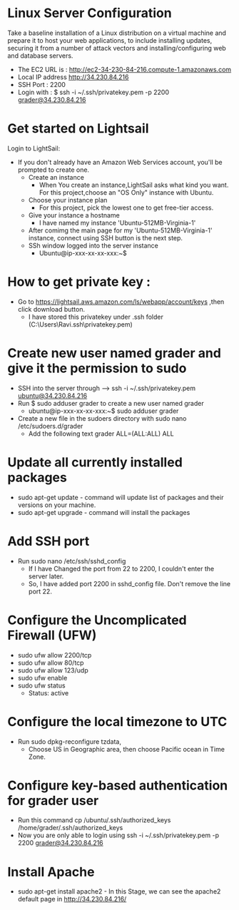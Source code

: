 # Linux Server Configuration
   Take a baseline installation of a Linux distribution on a virtual machine and prepare it to host your web applications, to include installing updates, securing it from a number of attack vectors and installing/configuring web and database servers.
   * The EC2 URL is : http://ec2-34-230-84-216.compute-1.amazonaws.com
   * Local IP address http://34.230.84.216 
   * SSH Port : 2200
   * Login with : $ ssh -i ~/.ssh/privatekey.pem -p 2200 grader@34.230.84.216
 # Get started on Lightsail
  Login to LightSail:
   * If you don't already have an Amazon Web Services account, you'll be prompted to create one.
      * Create an instance
        - When You create an instance,LightSail asks what kind you want. For this project,choose an "OS Only" instance with Ubuntu.
      * Choose your instance plan
        - For this project, pick the lowest one to get free-tier access.
      * Give your instance a hostname
        - I have named my instance 'Ubuntu-512MB-Virginia-1'
      * After comimg the main page for my 'Ubuntu-512MB-Virginia-1' instance, connect using SSH button is the next step.
      * SSh window logged into the server instance
        - Ubuntu@ip-xxx-xx-xx-xxx:~$
 # How to get private key :
   * Go to https://lightsail.aws.amazon.com/ls/webapp/account/keys ,then click download button. 
       - I have stored this privatekey under .ssh folder (C:\Users\Ravi\.ssh\privatekey.pem) 
 # Create new user named grader and give it the permission to sudo
   * SSH into the server through --> ssh -i ~/.ssh/privatekey.pem ubuntu@34.230.84.216
   * Run $ sudo adduser grader to create a new user named grader
        - ubuntu@ip-xxx-xx-xx-xxx:~$ sudo adduser grader
   * Create a new file in the sudoers directory with sudo nano /etc/sudoers.d/grader
        - Add the following text grader ALL=(ALL:ALL) ALL   
 # Update all currently installed packages
   * sudo apt-get update - command will update list of packages and their versions on your machine.
   * sudo apt-get upgrade - command will install the packages
 # Add SSH port 
   * Run sudo nano /etc/ssh/sshd_config
      - If I have Changed the port from 22 to 2200, I couldn't enter the server later.
      - So, I have added port 2200 in sshd_config file. Don't remove the line port 22. 
 # Configure the Uncomplicated Firewall (UFW)     
   * sudo ufw allow 2200/tcp
   * sudo ufw allow 80/tcp
   * sudo ufw allow 123/udp
   * sudo ufw enable
   * sudo ufw status
       - Status: active
 # Configure the local timezone to UTC
   * Run sudo dpkg-reconfigure tzdata,
     - Choose US in Geographic area, then choose Pacific ocean in Time Zone.
 # Configure key-based authentication for grader user
   * Run this command cp /ubuntu/.ssh/authorized_keys /home/grader/.ssh/authorized_keys 
   * Now you are only able to login using ssh -i ~/.ssh/privatekey.pem -p 2200 grader@34.230.84.216
 # Install Apache
   * sudo apt-get install apache2
    - In this Stage, we can see the apache2 default page in http://34.230.84.216/
 
